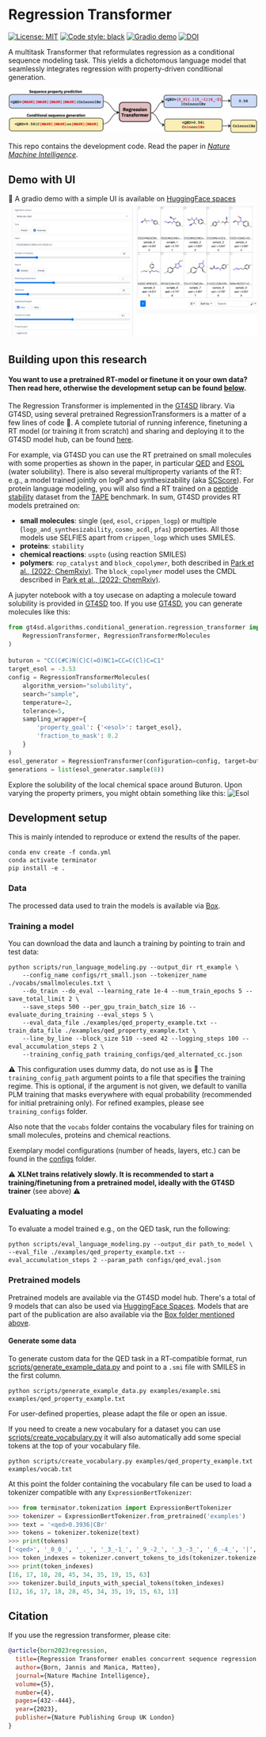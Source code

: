 # Regression Transformer
[![License: MIT](https://img.shields.io/badge/License-MIT-yellow.svg)](https://opensource.org/licenses/MIT)
[![Code style: black](https://img.shields.io/badge/code%20style-black-000000.svg)](https://github.com/psf/black)
[![Gradio demo](https://img.shields.io/website-up-down-green-red/https/hf.space/gradioiframe/GT4SD/regression_transformer/+.svg?label=demo%20status)](https://huggingface.co/spaces/GT4SD/regression_transformer)
[![DOI](https://zenodo.org/badge/449377638.svg)](https://zenodo.org/badge/latestdoi/449377638)

A multitask Transformer that reformulates regression as a conditional sequence modeling task.
This yields a dichotomous language model that seamlessly integrates regression with property-driven conditional generation.

![Summary](assets/overview.jpg)

This repo contains the development code. Read the paper in [*Nature Machine Intelligence*](https://www.nature.com/articles/s42256-023-00639-z).

## Demo with UI
🤗 A gradio demo with a simple UI is available on [HuggingFace spaces](https://huggingface.co/spaces/GT4SD/regression_transformer)
![Summary](assets/gradio_demo.png)


## Building upon this research

#### You want to use a pretrained RT-model or finetune it on your own data? Then read here, otherwise the development setup can be found [below](#development-setup).

The Regression Transformer is implemented in the [GT4SD](https://github.com/GT4SD/gt4sd-core) library.
Via GT4SD, using several pretrained RegressionTransformers is a matter of a few lines of code :rocket:.
A complete tutorial of running inference, finetuning a RT model (or training it from scratch) and sharing and deploying it to the GT4SD model hub, can be found [here](https://github.com/GT4SD/gt4sd-core/tree/main/examples/regression_transformer).

For example, via GT4SD you can use the RT pretrained on small molecules with some properties as shown in the paper, in particular [QED](https://www.nature.com/articles/nchem.1243) and [ESOL](https://pubs.acs.org/doi/10.1021/ci034243x) (water solubility). There is also several multiproperty variants of the RT: e.g., a model trained jointly on logP and synthesizability (aka [SCScore](https://pubs.acs.org/doi/10.1021/acs.jcim.7b00622)).
For protein language modeling, you will also find a RT trained on a [peptide stability](https://www.science.org/doi/full/10.1126/science.aan0693) dataset from the [TAPE](https://github.com/songlab-cal/tape) benchmark.
In sum, GT4SD provides RT models pretrained on:
- **small molecules**: single (`qed`, `esol`, `crippen_logp`) or multiple (`logp_and_synthesizability`, `cosmo_acdl`, `pfas`) properties. All those models use SELFIES apart from `crippen_logp` which uses SMILES.
- **proteins**: `stability`
- **chemical reactions**: `uspto` (using reaction SMILES)
- **polymers**: `rop_catalyst` and `block_copolymer`, both described in [Park et al., (2022; ChemRxiv)](https://chemrxiv.org/engage/chemrxiv/article-details/62b60865e84dd185e60214af). The `block_copolymer` model uses the CMDL described in [Park et al., (2022; ChemRxiv)](https://chemrxiv.org/engage/chemrxiv/article-details/62b60865e84dd185e60214af). 

A jupyter notebook with a toy usecase on adapting a molecule toward solubility is provided in [GT4SD](https://github.com/GT4SD/gt4sd-core/blob/main/notebooks/regression-transformer-demo.ipynb) too.
If you use [GT4SD](https://github.com/GT4SD/gt4sd-core), you can generate molecules like this:
```python
from gt4sd.algorithms.conditional_generation.regression_transformer import (
    RegressionTransformer, RegressionTransformerMolecules
)

buturon = "CC(C#C)N(C)C(=O)NC1=CC=C(Cl)C=C1"
target_esol = -3.53 
config = RegressionTransformerMolecules(
    algorithm_version="solubility",
    search="sample",
    temperature=2, 
    tolerance=5,
    sampling_wrapper={
        'property_goal': {'<esol>': target_esol}, 
        'fraction_to_mask': 0.2
    }
)
esol_generator = RegressionTransformer(configuration=config, target=buturon)
generations = list(esol_generator.sample(8))
```

Explore the solubility of the local chemical space around Buturon. Upon varying the property primers, you might obtain something like this:
![Esol](assets/esol.png)

## Development setup
This is mainly intended to reproduce or extend the results of the paper.
```console
conda env create -f conda.yml
conda activate terminator
pip install -e .
```

### Data
The processed data used to train the models is available via [Box](https://ibm.box.com/s/kijawq3rf4191bbcyflsxx7kp9m74jnx).

### Training a model
You can download the data and launch a training by pointing to train and test data:
```console
python scripts/run_language_modeling.py --output_dir rt_example \
    --config_name configs/rt_small.json --tokenizer_name ./vocabs/smallmolecules.txt \
    --do_train --do_eval --learning_rate 1e-4 --num_train_epochs 5 --save_total_limit 2 \
    --save_steps 500 --per_gpu_train_batch_size 16 --evaluate_during_training --eval_steps 5 \
    --eval_data_file ./examples/qed_property_example.txt --train_data_file ./examples/qed_property_example.txt \
    --line_by_line --block_size 510 --seed 42 --logging_steps 100 --eval_accumulation_steps 2 \
    --training_config_path training_configs/qed_alternated_cc.json
```
:warning: This configuration uses dummy data, do not use as is :no_good:
The `training_config_path` argument points to a file that specifies the training regime. This is optional, if the argument is not given, we default to vanilla PLM training that masks everywhere with equal probability (recommended for initial pretraining only). For refined examples, please see `training_configs` folder.

Also note that the `vocabs` folder contains the vocabulary files for training on small molecules, proteins and chemical reactions.

Exemplary model configurations (number of heads, layers, etc.) can be found in the [configs](./configs) folder.

:warning: **XLNet trains relatively slowly. It is recommended to start a training/finetuning from a pretrained model, ideally with the GT4SD trainer** (see above) :warning:


### Evaluating a model
To evaluate a model trained e.g., on the QED task, run the following:
```console
python scripts/eval_language_modeling.py --output_dir path_to_model \
--eval_file ./examples/qed_property_example.txt --eval_accumulation_steps 2 --param_path configs/qed_eval.json
```

### Pretrained models
Pretrained models are available via the GT4SD model hub. There's a total of 9 models that can also be used via [HuggingFace Spaces](https://huggingface.co/spaces/jannisborn/regression_transformer). Models that are part of the publication are also available via the [Box folder mentioned above](https://ibm.box.com/s/kijawq3rf4191bbcyflsxx7kp9m74jnx). 

#### Generate some data
To generate custom data for the QED task in a RT-compatible format, run [scripts/generate_example_data.py](./scripts/generate_example_data.py) and point to a `.smi` file with SMILES in the first column.
```console
python scripts/generate_example_data.py examples/example.smi examples/qed_property_example.txt
```
For user-defined properties, please adapt the file or open an issue.

If you need to create a new vocabulary for a dataset you can use [scripts/create_vocabulary.py](./scripts/create_vocabulary.py) it will also automatically add some special tokens at the top of your vocabulary file.
```console
python scripts/create_vocabulary.py examples/qed_property_example.txt examples/vocab.txt
```

At this point the folder containing the vocabulary file can be used to load a tokenizer compatible with any `ExpressionBertTokenizer`:
```python
>>> from terminator.tokenization import ExpressionBertTokenizer
>>> tokenizer = ExpressionBertTokenizer.from_pretrained('examples')
>>> text = '<qed>0.3936|CBr'
>>> tokens = tokenizer.tokenize(text)
>>> print(tokens)
['<qed>', '_0_0_', '_._', '_3_-1_', '_9_-2_', '_3_-3_', '_6_-4_', '|', 'C', 'Br']
>>> token_indexes = tokenizer.convert_tokens_to_ids(tokenizer.tokenize(text))
>>> print(token_indexes)
[16, 17, 18, 28, 45, 34, 35, 19, 15, 63]
>>> tokenizer.build_inputs_with_special_tokens(token_indexes)
[12, 16, 17, 18, 28, 45, 34, 35, 19, 15, 63, 13]
```

## Citation
If you use the regression transformer, please cite:
```bib
@article{born2023regression,
  title={Regression Transformer enables concurrent sequence regression and generation for molecular language modelling},
  author={Born, Jannis and Manica, Matteo},
  journal={Nature Machine Intelligence},
  volume={5},
  number={4},
  pages={432--444},
  year={2023},
  publisher={Nature Publishing Group UK London}
}
```
